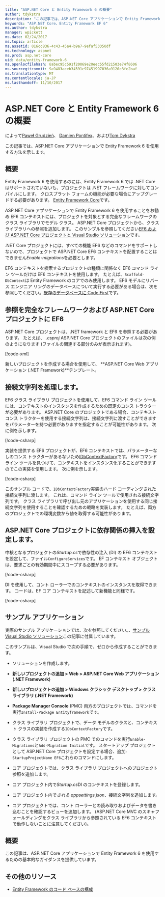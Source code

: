 ```yaml
---
title: "ASP.NET Core と Entity Framework 6 の概要"
author: tdykstra
description: "この記事では、ASP.NET Core アプリケーションで Entity Framework 6 を使用する方法を示します。"
keywords: "ASP.NET Core、Entity Framework EF 6"
ms.author: tdykstra
manager: wpickett
ms.date: 02/24/2017
ms.topic: article
ms.assetid: 016cc836-4c43-45a4-b9a7-9efaf53350df
ms.technology: aspnet
ms.prod: asp.net-core
uid: data/entity-framework-6
ms.openlocfilehash: 8abec95c591f20069e20eec55fd21503e74f8606
ms.sourcegitcommit: 9a9483aceb34591c97451997036a9120c3fe2baf
ms.translationtype: MT
ms.contentlocale: ja-JP
ms.lasthandoff: 11/10/2017
---
```

# <a name="getting-started-with-aspnet-core-and-entity-framework-6"></a>ASP.NET Core と Entity Framework 6 の概要

によって[Paweł Grudzień](https://github.com/pgrudzien12)、 [Damien Pontifex](https://github.com/DamienPontifex)、および[Tom Dykstra](https://github.com/tdykstra)

この記事では、ASP.NET Core アプリケーションで Entity Framework 6 を使用する方法を示します。

## <a name="overview"></a>概要

Entity Framework 6 を使用するのには、Entity Framework 6 では .NET Core はサポートされていないも、プロジェクトは .NET フレームワークに対してコンパイルにします。 クロスプラット フォームの機能が必要な場合にアップグレードする必要があります。 [Entity Framework Core](https://docs.microsoft.com/ef/)です。

ASP.NET Core アプリケーションで Entity Framework 6 を使用することをお勧め EF6 コンテキストには、プロジェクトを対象とする完全なフレームワークのクラス ライブラリでモデル クラス。 ASP.NET Core プロジェクトから、クラス ライブラリへの参照を追加します。 このサンプルを参照してください[EF6 および ASP.NET Core プロジェクトと Visual Studio ソリューション](https://github.com/aspnet/Docs/tree/master/aspnetcore/data/entity-framework-6/sample/)です。

.NET Core プロジェクトには、すべての機能 EF6 などのコマンドをサポートしないので、プロジェクトで ASP.NET Core EF6 コンテキストを配置することはできません*Enable-migrations*を必要とします。

EF6 コンテキストを検索するプロジェクトの種類に関係なく EF6 コマンド ライン ツールだけは EF6 コンテキストを使用します。 たとえば、`Scaffold-DbContext`は Entity Framework のコアでのみ使用します。 EF6 モデルにリバース エンジニア リングのデータベースについて実行する必要がある場合は、次を参照してください。[既存のデータベースに Code First](https://msdn.microsoft.com/jj200620)です。

## <a name="reference-full-framework-and-ef6-in-the-aspnet-core-project"></a>参照を完全なフレームワークおよび ASP.NET Core プロジェクトに EF6

ASP.NET Core プロジェクトは、.NET framework と EF6 を参照する必要があります。 たとえば、 *.csproj* ASP.NET Core プロジェクトのファイルは次の例のようになります (ファイルの関連する部分のみが表示されます)。

[!code-xml[](entity-framework-6/sample/MVCCore/MVCCore.csproj?range=3-9&highlight=2)]

新しいプロジェクトを作成する場合を使用して、 **ASP.NET Core Web アプリケーション (.NET Framework)**テンプレート。

## <a name="handle-connection-strings"></a>接続文字列を処理します。

EF6 クラス ライブラリ プロジェクトを使用して、EF6 コマンド ライン ツールには、コンテキストのインスタンスを作成するための既定のコンス トラクターが必要があります。 ASP.NET Core のプロジェクトである場合、コンテキスト コンス トラクターを使用する接続文字列は、接続文字列に渡すことができますをパラメーターを持つ必要がありますを指定することが可能性があります。 次に例を示します。

[!code-csharp[](entity-framework-6/sample/EF6/SchoolContext.cs?name=snippet_Constructor)]

実装を提供する EF6 プロジェクトが、EF6 コンテキストでは、パラメーターなしのコンス トラクターがあるないため[IDbContextFactory](https://msdn.microsoft.com/library/hh506876)です。 EF6 コマンド ライン ツールを見つけて、コンテキストをインスタンス化することができますのでこの実装を使用します。 次に例を示します。

[!code-csharp[](entity-framework-6/sample/EF6/SchoolContextFactory.cs?name=snippet_IDbContextFactory)]

このサンプル コードで、`IDbContextFactory`実装のハード コーディングされた接続文字列に渡します。 これは、コマンド ライン ツールで使用される接続文字列です。 クラス ライブラリで呼び出し元のアプリケーションを使用する同じ接続文字列を使用することを確認するための戦略を実装します。 たとえば、両方のプロジェクトでの環境変数から値を取得する可能性があります。

## <a name="set-up-dependency-injection-in-the-aspnet-core-project"></a>ASP.NET Core プロジェクトに依存関係の挿入を設定します。

中核となるプロジェクトの*Startup.cs*で依存性の注入 (DI) の EF6 コンテキストを設定して、ファイル`ConfigureServices`です。 EF コンテキスト オブジェクトは、要求ごとの有効期間中にスコープする必要があります。

[!code-csharp[](entity-framework-6/sample/MVCCore/Startup.cs?name=snippet_ConfigureServices&highlight=5)]

DI を使用して、コント ローラーでのコンテキストのインスタンスを取得できます。 コードは、EF コア コンテキストを記述して新機能と同様です。

[!code-csharp[](entity-framework-6/sample/MVCCore/Controllers/StudentsController.cs?name=snippet_ContextInController)]

## <a name="sample-application"></a>サンプル アプリケーション

実際のサンプル アプリケーションでは、次を参照してください。、[サンプル Visual Studio ソリューション](https://github.com/aspnet/Docs/tree/master/aspnetcore/data/entity-framework-6/sample/)この記事に付属しています。

このサンプルは、Visual Studio で次の手順で、ゼロから作成することができます。

* ソリューションを作成します。

* **新しいプロジェクトの追加 > Web > ASP.NET Core Web アプリケーション (.NET Framework)**

* **新しいプロジェクトの追加 > Windows クラシック デスクトップ > クラス ライブラリ (.NET Framework)**

* **Package Manager Console** (PMC) 両方のプロジェクトでは、コマンドを実行`Install-Package Entityframework`です。

* クラス ライブラリ プロジェクトで、データ モデルのクラスと、コンテキスト クラスの実装を作成する`IDbContextFactory`です。

* クラス ライブラリ プロジェクトの PMC でのコマンドを実行`Enable-Migrations`と`Add-Migration Initial`です。 スタートアップ プロジェクトとして ASP.NET Core プロジェクトを設定する場合、追加`-StartupProjectName EF6`これらのコマンドにします。

* コア プロジェクトでは、クラス ライブラリ プロジェクトへのプロジェクト参照を追加します。

* コア プロジェクト内で*Startup.cs*DI のコンテキストを登録します。

* コア プロジェクト内で*される appsettings.json*、接続文字列を追加します。

* コア プロジェクトでは、コント ローラーとの読み取りおよびデータを書き込むことを確認するビューを追加します。 (ASP.NET Core MVC のスキャフォールディングをクラス ライブラリから参照されている EF6 コンテキストで動作しないことに注意してください)。

## <a name="summary"></a>概要

この記事は、ASP.NET Core アプリケーションで Entity Framework 6 を使用するための基本的なガイダンスを提供しています。

## <a name="additional-resources"></a>その他のリソース

* [Entity Framework のコード ベースの構成](https://msdn.microsoft.com/data/jj680699.aspx)
